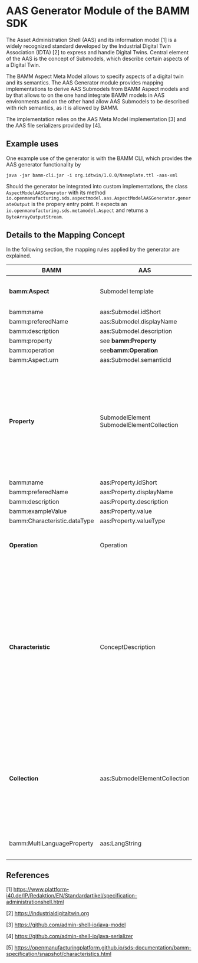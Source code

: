 # AAS Generator Module of the BAMM SDK

The Asset Administration Shell (AAS) and its information model [1] is a widely recognized standard developed by the 
Industrial Digital Twin Association (IDTA) [2] to express and handle Digital Twins. Central element of the AAS is 
the concept of Submodels, which describe certain aspects of a Digital Twin.

The BAMM Aspect Meta Model allows to specify aspects of a digital twin and its semantics. 
The AAS Generator module provides mapping implementations to derive AAS Submodels from BAMM Aspect models
and by that allows to on the one hand integrate BAMM models in AAS environments and on the other hand allow 
AAS Submodels to be described with rich semantics, as it is allowed by BAMM.

The implementation relies on the AAS Meta Model implementation [3] and the AAS file serializers provided by [4].



 

## Example uses
One example use of the generator is with the BAMM CLI, which provides the AAS generator functionality by
```
java -jar bamm-cli.jar -i org.idtwin/1.0.0/Nameplate.ttl -aas-xml
```

Should the generator be integrated into custom implementations, the class ``AspectModelAASGenerator``
with its method ``io.openmanufacturing.sds.aspectmodel.aas.AspectModelAASGenerator.generateOutput`` is the 
propery entry point. It expects an ``io.openmanufacturing.sds.metamodel.Aspect`` and returns a 
``ByteArrayOutputStream``.


## Details to the Mapping Concept

In the following section, the mapping rules applied by the generator are explained.

| BAMM  | AAS  | Comment  |
|---    |---   |---       |
| **bamm:Aspect**  |  Submodel template  | Empty Asset and AssetAdministrationShell entries are added to the output file  |
| bamm:name   | aas:Submodel.idShort  |       |
| bamm:preferedName   | aas:Submodel.displayName  |       |
| bamm:description   | aas:Submodel.description  |       |
| bamm:property   | see **bamm:Property**  |       |
| bamm:operation   | see**bamm:Operation**   |       |
| bamm:Aspect.urn  | aas:Submodel.semanticId  |       |
| **Property**  | SubmodelElement <br> SubmodelElementCollection   | The AAS type is derived from the type of the BAMM Characteristic specifying the BAMM property. Depending on the type it is decided what the resulting AAS element will be. In case of an Entity it will result in a SubmodelElementCollection. It will also be a SubmodelElementCollection if the BAMM Characteristic is of a Collection type (see the Characteristics taxonomy [5])   |
| bamm:name  | aas:Property.idShort |       |
| bamm:preferedName   | aas:Property.displayName  |       |
| bamm:description   | aas:Property.description  |       |
| bamm:exampleValue  |aas:Property.value  |       |
| bamm:Characteristic.dataType  | aas:Property.valueType |       |
| **Operation** |  Operation  | in/out parameters are not used in BAMM so the mapping only generates input variables and output variables in AAS |
| **Characteristic**  | ConceptDescription  | Characteristics in BAMM define the semantics of a property, which includes there types as well as links to further definitions (standards, dictionaries, etc) and a natural language description and name in different languages. Type and description are separated in AAS, which is why there is not a one-to-one mapping of a Characteristic to one element in AAS but rather Characteristics are used in the mapping of Properties to get additional information, which guides the generation process. The remaining semantics are then mapped as good as possible to a ConceptDescription.    |
| **Collection**  | aas:SubmodelElementCollection  | the general remarks to Characteristics apply also for Collection type Characteristics. However, properties referencing Collections are mapped to SubmodelElementCollections. Specific properties of collections are mapped. bamm:Set is unique, bamm:SortedSet is unique and sorted, bamm:List is sorted.       |
| bamm:MultiLanguageProperty  | aas:LangString | if a multilanguage property is used in BAMM it is mapped to the lang string concept in AAS. |

## References
[1] https://www.plattform-i40.de/IP/Redaktion/EN/Standardartikel/specification-administrationshell.html

[2] https://industrialdigitaltwin.org

[3] https://github.com/admin-shell-io/java-model

[4] https://github.com/admin-shell-io/java-serializer

[5] https://openmanufacturingplatform.github.io/sds-documentation/bamm-specification/snapshot/characteristics.html
